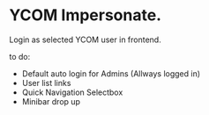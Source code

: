 # YCOM Impersonate. 

Login as selected YCOM user in frontend.

to do:

- Default auto login for Admins (Allways logged in) 
- User list links
- Quick Navigation Selectbox
- Minibar drop up
